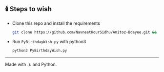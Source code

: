 ## 🕯️ Steps to wish

* Clone this repo and install the requirements
    ```bash
    git clone https://github.com/NavneetKourSidhu/Amitoz-Bdayee.git && cd Amitoz-Bdayee && pip install -r requirements.txt
    ```

* Run ``PyBirthdayWish.py`` with python3
    ```bash
    python3 PyBirthdayWish.py
    ```

-----

Made with :): and Python.
